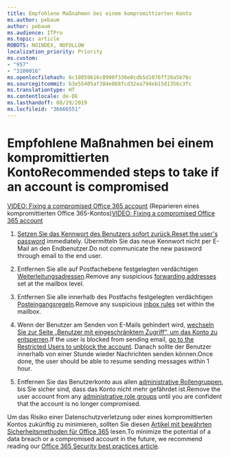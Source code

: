 ```yaml
---
title: Empfohlene Maßnahmen bei einem kompromittierten Konto
ms.author: pebaum
author: pebaum
ms.audience: ITPro
ms.topic: article
ROBOTS: NOINDEX, NOFOLLOW
localization_priority: Priority
ms.custom:
- "957"
- "3100016"
ms.openlocfilehash: 6c18059616c0900f330e0cdb5d1076ff28a5b76c
ms.sourcegitcommit: b3e55405af384e868fcd32ea794eb15d1356c3fc
ms.translationtype: HT
ms.contentlocale: de-DE
ms.lasthandoff: 08/29/2019
ms.locfileid: "36666551"
---
```

# <a name="recommended-steps-to-take-if-an-account-is-compromised"></a><span data-ttu-id="307f2-102">Empfohlene Maßnahmen bei einem kompromittierten Konto</span><span class="sxs-lookup"><span data-stu-id="307f2-102">Recommended steps to take if an account is compromised</span></span>

<span data-ttu-id="307f2-103">[VIDEO: Fixing a compromised Office 365 account](https://www.microsoft.com/videoplayer/embed/RE2jvOb?pid=ocpVideo0-innerdiv-oneplayer&amp;postJsllMsg=true&amp;maskLevel=20&amp;autoplay=true) (Reparieren eines kompromittierten Office 365-Kontos)</span><span class="sxs-lookup"><span data-stu-id="307f2-103">[VIDEO: Fixing a compromised Office 365 account](https://www.microsoft.com/videoplayer/embed/RE2jvOb?pid=ocpVideo0-innerdiv-oneplayer&amp;postJsllMsg=true&amp;maskLevel=20&amp;autoplay=true)</span></span>
  
1. <span data-ttu-id="307f2-104">[Setzen Sie das Kennwort des Benutzers sofort zurück.](https://support.office.com/article/7a5d073b-7fae-4aa5-8f96-9ecd041aba9c)</span><span class="sxs-lookup"><span data-stu-id="307f2-104">[Reset the user's password](https://support.office.com/article/7a5d073b-7fae-4aa5-8f96-9ecd041aba9c) immediately.</span></span> <span data-ttu-id="307f2-105">Übermitteln Sie das neue Kennwort nicht per E-Mail an den Endbenutzer.</span><span class="sxs-lookup"><span data-stu-id="307f2-105">Do not communicate the new password through email to the end user.</span></span>

2. <span data-ttu-id="307f2-106">Entfernen Sie alle auf Postfachebene festgelegten verdächtigen [Weiterleitungsadressen](https://support.office.com/article/ab5eb117-0f22-4fa7-a662-3a6bdb0add74).</span><span class="sxs-lookup"><span data-stu-id="307f2-106">Remove any suspicious [forwarding addresses](https://support.office.com/article/ab5eb117-0f22-4fa7-a662-3a6bdb0add74) set at the mailbox level.</span></span>

3. <span data-ttu-id="307f2-107">Entfernen Sie alle innerhalb des Postfachs festgelegten verdächtigen [Posteingangsregeln](https://support.office.com/article/1433E3A0-7FB0-4999-B536-50E05CB67FED).</span><span class="sxs-lookup"><span data-stu-id="307f2-107">Remove any suspicious [inbox rules](https://support.office.com/article/1433E3A0-7FB0-4999-B536-50E05CB67FED) set within the mailbox.</span></span>

4. <span data-ttu-id="307f2-108">Wenn der Benutzer am Senden von E-Mails gehindert wird, [wechseln Sie zur Seite „Benutzer mit eingeschränktem Zugriff“, um das Konto zu entsperren](https://protection.office.com/?hash=/restrictedusers).</span><span class="sxs-lookup"><span data-stu-id="307f2-108">If the user is blocked from sending email, [go to the Restricted Users to unblock the account](https://protection.office.com/?hash=/restrictedusers).</span></span> <span data-ttu-id="307f2-109">Danach sollte der Benutzer innerhalb von einer Stunde wieder Nachrichten senden können.</span><span class="sxs-lookup"><span data-stu-id="307f2-109">Once done, the user should be able to resume sending messages within 1 hour.</span></span>

5. <span data-ttu-id="307f2-110">Entfernen Sie das Benutzerkonto aus allen [administrative Rollengruppen](https://support.office.com/article/eac4d046-1afd-4f1a-85fc-8219c79e1504), bis Sie sicher sind, dass das Konto nicht mehr gefährdet ist.</span><span class="sxs-lookup"><span data-stu-id="307f2-110">Remove the user account from any [administrative role groups](https://support.office.com/article/eac4d046-1afd-4f1a-85fc-8219c79e1504) until you are confident that the account is no longer compromised.</span></span>

<span data-ttu-id="307f2-111">Um das Risiko einer Datenschutzverletzung oder eines kompromittierten Kontos zukünftig zu minimieren, sollten Sie diesen [Artikel mit bewährten Sicherheitsmethoden für Office 365](https://support.office.com/article/9295e396-e53d-49b9-ae9b-0b5828cdedc3) lesen.</span><span class="sxs-lookup"><span data-stu-id="307f2-111">To minimize the potential of a data breach or a compromised account in the future, we recommend reading our [Office 365 Security best practices article](https://support.office.com/article/9295e396-e53d-49b9-ae9b-0b5828cdedc3).</span></span>
  